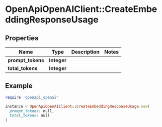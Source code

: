 # OpenApiOpenAIClient::CreateEmbeddingResponseUsage

## Properties

| Name | Type | Description | Notes |
| ---- | ---- | ----------- | ----- |
| **prompt_tokens** | **Integer** |  |  |
| **total_tokens** | **Integer** |  |  |

## Example

```ruby
require 'openapi_openai'

instance = OpenApiOpenAIClient::CreateEmbeddingResponseUsage.new(
  prompt_tokens: null,
  total_tokens: null
)
```

